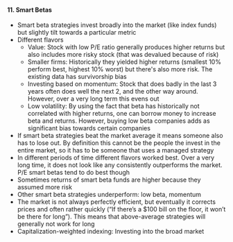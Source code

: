 #### 11. Smart Betas

* Smart beta strategies invest broadly into the market (like index funds) but slightly tilt towards a particular metric
* Different flavors
    * Value: Stock with low P/E ratio generally produces higher returns but also includes more risky stock (that was devalued because of risk)
    * Smaller firms: Historically they yielded higher returns (smallest 10% perform best, highest 10% worst) but there's also more risk. The existing data has survivorship bias
    * Investing based on momentum: Stock that does badly in the last 3 years often does well the next 2, and the other way around. However, over a very long term this evens out
    * Low volatility: By using the fact that beta has historically not correlated with higher returns, one can borrow money to increase beta and returns. However, buying low beta companies adds as significant bias towards certain companies
* If smart beta strategies beat the market average it means someone also has to lose out. By definition this cannot be the people the invest in the entire market, so it has to be someone that uses a managed strategy
* In different periods of time different flavors worked best. Over a very long time, it does not look like any consistently outperforms the market. P/E smart betas tend to do best though
* Sometimes returns of smart beta funds are higher because they assumed more risk
* Other smart beta strategies underperform: low beta, momentum
* The market is not always perfectly efficient, but eventually it corrects prices and often rather quickly (“If there’s a $100 bill on the floor, it won’t be there for long”). This means that above-average strategies will generally not work for long
* Capitalization-weighted indexing: Investing into the broad market
